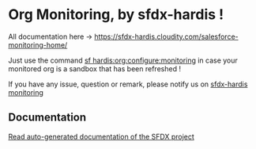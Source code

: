 # Org Monitoring, by sfdx-hardis !

All documentation here -> https://sfdx-hardis.cloudity.com/salesforce-monitoring-home/

Just use the command [sf hardis:org:configure:monitoring](https://sfdx-hardis.cloudity.com/) in case your monitored org is a sandbox that has been refreshed !

If you have any issue, question or remark, please notify us on [sfdx-hardis monitoring](https://github.com/hardisgroupcom/sfdx-hardis/issues)



## Documentation

[Read auto-generated documentation of the SFDX project](docs/index.md)
